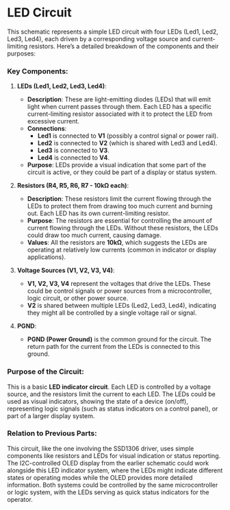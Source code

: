 # LED Circuit

This schematic represents a simple LED circuit with four LEDs (Led1, Led2, Led3, Led4), each driven by a corresponding voltage source and current-limiting resistors. Here’s a detailed breakdown of the components and their purposes:

### Key Components:

1. **LEDs (Led1, Led2, Led3, Led4)**:
   - **Description**: These are light-emitting diodes (LEDs) that will emit light when current passes through them. Each LED has a specific current-limiting resistor associated with it to protect the LED from excessive current.
   - **Connections**:
     - **Led1** is connected to **V1** (possibly a control signal or power rail).
     - **Led2** is connected to **V2** (which is shared with Led3 and Led4).
     - **Led3** is connected to **V3**.
     - **Led4** is connected to **V4**.
   - **Purpose**: LEDs provide a visual indication that some part of the circuit is active, or they could be part of a display or status system.

2. **Resistors (R4, R5, R6, R7 - 10kΩ each)**:
   - **Description**: These resistors limit the current flowing through the LEDs to protect them from drawing too much current and burning out. Each LED has its own current-limiting resistor.
   - **Purpose**: The resistors are essential for controlling the amount of current flowing through the LEDs. Without these resistors, the LEDs could draw too much current, causing damage.
   - **Values**: All the resistors are **10kΩ**, which suggests the LEDs are operating at relatively low currents (common in indicator or display applications).

3. **Voltage Sources (V1, V2, V3, V4)**:
   - **V1, V2, V3, V4** represent the voltages that drive the LEDs. These could be control signals or power sources from a microcontroller, logic circuit, or other power source.
   - **V2** is shared between multiple LEDs (Led2, Led3, Led4), indicating they might all be controlled by a single voltage rail or signal.

4. **PGND**:
   - **PGND (Power Ground)** is the common ground for the circuit. The return path for the current from the LEDs is connected to this ground.

### Purpose of the Circuit:
This is a basic **LED indicator circuit**. Each LED is controlled by a voltage source, and the resistors limit the current to each LED. The LEDs could be used as visual indicators, showing the state of a device (on/off), representing logic signals (such as status indicators on a control panel), or part of a larger display system.

### Relation to Previous Parts:
This circuit, like the one involving the SSD1306 driver, uses simple components like resistors and LEDs for visual indication or status reporting. The I2C-controlled OLED display from the earlier schematic could work alongside this LED indicator system, where the LEDs might indicate different states or operating modes while the OLED provides more detailed information. Both systems could be controlled by the same microcontroller or logic system, with the LEDs serving as quick status indicators for the operator.